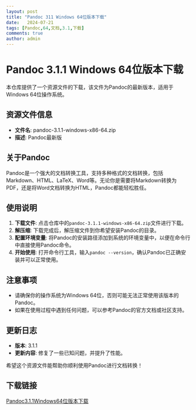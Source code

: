 ```yaml
---
layout: post
title: "Pandoc 311 Windows 64位版本下载"
date:   2024-07-21
tags: [Pandoc,64,文档,3.1,下载]
comments: true
author: admin
---
```

# Pandoc 3.1.1 Windows 64位版本下载

本仓库提供了一个资源文件的下载，该文件为Pandoc的最新版本，适用于Windows 64位操作系统。

## 资源文件信息

- **文件名**: pandoc-3.1.1-windows-x86-64.zip
- **描述**: Pandoc最新版

## 关于Pandoc

Pandoc是一个强大的文档转换工具，支持多种格式的文档转换，包括Markdown、HTML、LaTeX、Word等。无论你是需要将Markdown转换为PDF，还是将Word文档转换为HTML，Pandoc都能轻松胜任。

## 使用说明

1. **下载文件**: 点击仓库中的`pandoc-3.1.1-windows-x86-64.zip`文件进行下载。
2. **解压缩**: 下载完成后，解压缩文件到你希望安装Pandoc的目录。
3. **配置环境变量**: 将Pandoc的安装路径添加到系统的环境变量中，以便在命令行中直接使用Pandoc命令。
4. **开始使用**: 打开命令行工具，输入`pandoc --version`，确认Pandoc已正确安装并可以正常使用。

## 注意事项

- 请确保你的操作系统为Windows 64位，否则可能无法正常使用该版本的Pandoc。
- 如果在使用过程中遇到任何问题，可以参考Pandoc的官方文档或社区支持。

## 更新日志

- **版本**: 3.1.1
- **更新内容**: 修复了一些已知问题，并提升了性能。

希望这个资源文件能帮助你顺利使用Pandoc进行文档转换！

## 下载链接

[Pandoc3.1.1Windows64位版本下载](https://pan.quark.cn/s/50c3056cc3b3)